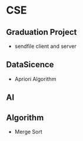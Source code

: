 # CSE
## Graduation Project
* sendfile client and server
## DataSicence
* Apriori Algorithm
## AI
## Algorithm
* Merge Sort
